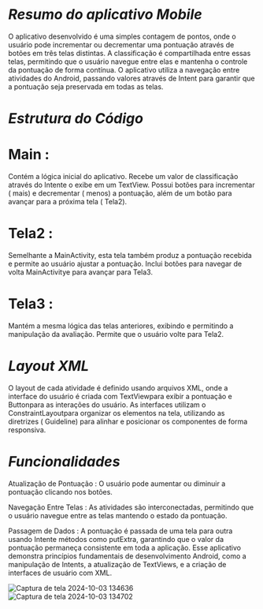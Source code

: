 # *Resumo do aplicativo Mobile*
O aplicativo desenvolvido é uma simples contagem de pontos, onde o usuário pode incrementar ou decrementar uma pontuação através de botões em três telas distintas. A classificação é compartilhada entre essas telas, permitindo que o usuário navegue entre elas e mantenha o controle da pontuação de forma contínua. O aplicativo utiliza a navegação entre atividades do Android, passando valores através de Intent para garantir que a pontuação seja preservada em todas as telas.

# *Estrutura do Código*
# Main :
Contém a lógica inicial do aplicativo.
Recebe um valor de classificação através do Intente o exibe em um TextView.
Possui botões para incrementar ( mais) e decrementar ( menos) a pontuação, além de um botão para avançar para a próxima tela ( Tela2).

# Tela2 :
Semelhante a MainActivity, esta tela também produz a pontuação recebida e permite ao usuário ajustar a pontuação.
Inclui botões para navegar de volta MainActivitye para avançar para Tela3.

# Tela3 :
Mantém a mesma lógica das telas anteriores, exibindo e permitindo a manipulação da avaliação.
Permite que o usuário volte para Tela2.

# *Layout XML*
O layout de cada atividade é definido usando arquivos XML, onde a interface do usuário é criada com TextViewpara exibir a pontuação e Buttonpara as interações do usuário.
As interfaces utilizam o ConstraintLayoutpara organizar os elementos na tela, utilizando as diretrizes ( Guideline) para alinhar e posicionar os componentes de forma responsiva.

# *Funcionalidades*
Atualização de Pontuação : O usuário pode aumentar ou diminuir a pontuação clicando nos botões.

Navegação Entre Telas : As atividades são interconectadas, permitindo que o usuário navegue entre as telas mantendo o estado da pontuação.

Passagem de Dados : A pontuação é passada de uma tela para outra usando Intente métodos como putExtra, garantindo que o valor da pontuação permaneça consistente em toda a aplicação.
Esse aplicativo demonstra princípios fundamentais de desenvolvimento Android, como a manipulação de Intents, a atualização de TextViews, e a criação de interfaces de usuário com XML.

![Captura de tela 2024-10-03 134636](https://github.com/user-attachments/assets/5dfc864f-f817-4932-9606-fbc1fcb03281)
![Captura de tela 2024-10-03 134702](https://github.com/user-attachments/assets/f0512317-61f1-4e4e-8164-c948ca57d4e2)

